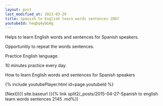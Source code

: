 ```yaml
---
layout: post
last_modified_at: 2021-03-29
title: Spanish to English learn words sentences 2067 
youtubeId: heqDq4ybGAg
---
```

 
 
Helps to learn English words and sentences for Spanish speakers.

Opportunitiy to repeat the words sentences. 

Practice English language. 
 
10 minutes practice every day. 
 
How to learn English words and sentences for Spanish speakers 
 
{% include youtubePlayer.html id=page.youtubeId %}
 
 
[Next]({{ site.baseurl }}{% link  split2/_posts/2015-04-27-Spanish to english learn words sentences 2145 .md%})
 
